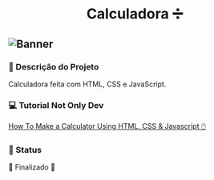 <div align="center">

# Calculadora ➗

</div>

![Banner](https://cdn.discordapp.com/attachments/884155938985111702/1024811295238787132/unknown.png)
---

### :pencil: Descrição do Projeto
<p align="justify">Calculadora feita com HTML, CSS e JavaScript.</p>


### :computer: Tutorial Not Only Dev

[How To Make a Calculator Using HTML, CSS & Javascript 🖱️](https://www.youtube.com/watch?v=_npnL4Gyg_o)


### 📍 Status

🚧  Finalizado  🚧

